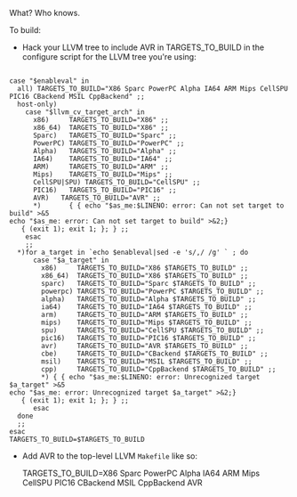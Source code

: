 What? Who knows.

To build:

* Hack your LLVM tree to include AVR in TARGETS_TO_BUILD in the configure script for the LLVM tree you're using:

<pre><code>
case "$enableval" in
  all) TARGETS_TO_BUILD="X86 Sparc PowerPC Alpha IA64 ARM Mips CellSPU PIC16 CBackend MSIL CppBackend" ;;
  host-only)
    case "$llvm_cv_target_arch" in
      x86)     TARGETS_TO_BUILD="X86" ;;
      x86_64)  TARGETS_TO_BUILD="X86" ;;
      Sparc)   TARGETS_TO_BUILD="Sparc" ;;
      PowerPC) TARGETS_TO_BUILD="PowerPC" ;;
      Alpha)   TARGETS_TO_BUILD="Alpha" ;;
      IA64)    TARGETS_TO_BUILD="IA64" ;;
      ARM)     TARGETS_TO_BUILD="ARM" ;;
      Mips)    TARGETS_TO_BUILD="Mips" ;;
      CellSPU|SPU) TARGETS_TO_BUILD="CellSPU" ;;
      PIC16)   TARGETS_TO_BUILD="PIC16" ;;
      AVR)   TARGETS_TO_BUILD="AVR" ;;
      *)       { { echo "$as_me:$LINENO: error: Can not set target to build" >&5
echo "$as_me: error: Can not set target to build" >&2;}
   { (exit 1); exit 1; }; } ;;
    esac
    ;;
  *)for a_target in `echo $enableval|sed -e 's/,/ /g' ` ; do
      case "$a_target" in
        x86)     TARGETS_TO_BUILD="X86 $TARGETS_TO_BUILD" ;;
        x86_64)  TARGETS_TO_BUILD="X86 $TARGETS_TO_BUILD" ;;
        sparc)   TARGETS_TO_BUILD="Sparc $TARGETS_TO_BUILD" ;;
        powerpc) TARGETS_TO_BUILD="PowerPC $TARGETS_TO_BUILD" ;;
        alpha)   TARGETS_TO_BUILD="Alpha $TARGETS_TO_BUILD" ;;
        ia64)    TARGETS_TO_BUILD="IA64 $TARGETS_TO_BUILD" ;;
        arm)     TARGETS_TO_BUILD="ARM $TARGETS_TO_BUILD" ;;
        mips)    TARGETS_TO_BUILD="Mips $TARGETS_TO_BUILD" ;;
        spu)     TARGETS_TO_BUILD="CellSPU $TARGETS_TO_BUILD" ;;
        pic16)   TARGETS_TO_BUILD="PIC16 $TARGETS_TO_BUILD" ;;
        avr)     TARGETS_TO_BUILD="AVR $TARGETS_TO_BUILD" ;;
        cbe)     TARGETS_TO_BUILD="CBackend $TARGETS_TO_BUILD" ;;
        msil)    TARGETS_TO_BUILD="MSIL $TARGETS_TO_BUILD" ;;
        cpp)     TARGETS_TO_BUILD="CppBackend $TARGETS_TO_BUILD" ;;
        *) { { echo "$as_me:$LINENO: error: Unrecognized target $a_target" >&5
echo "$as_me: error: Unrecognized target $a_target" >&2;}
   { (exit 1); exit 1; }; } ;;
      esac
  done
  ;;
esac
TARGETS_TO_BUILD=$TARGETS_TO_BUILD
</code></pre>

* Add AVR to the top-level LLVM `Makefile` like so:

    TARGETS_TO_BUILD=X86 Sparc PowerPC Alpha IA64 ARM Mips CellSPU PIC16 CBackend MSIL CppBackend AVR
    
